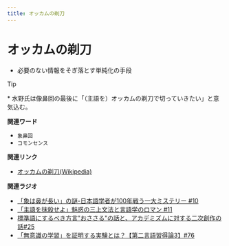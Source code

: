 ```yaml
---
title: オッカムの剃刀
---
```


# オッカムの剃刀


-   必要のない情報をそぎ落とす単純化の手段



Tip


\*
水野氏は像鼻回の最後に「（主語を）オッカムの剃刀で切っていきたい」と意気込む。


**関連ワード**

-   `象鼻回`
-   `コモンセンス`

**関連リンク**

-   [オッカムの剃刀(Wikipedia)](https://ja.wikipedia.org/wiki/オッカムの剃刀)

**関連ラジオ**

-   [「象は鼻が長い」の謎-日本語学者が100年戦う一大ミステリー
    #10](https://www.youtube.com/watch?v=yzTqAU_kiKM)
-   [「主語を抹殺せよ」魅惑の三上文法と言語学のロマン
    #11](https://www.youtube.com/watch?v=EZKS5lBSOsw)
-   [標準語にするべき方言\"おささる\"の話と、アカデミズムに対する二次創作の話#25](https://www.youtube.com/watch?v=9QWgnPhAh0s)
-   [「無意識の学習」を証明する実験とは？【第二言語習得論3】#76](https://www.youtube.com/watch?v=4oKTEuDgO3s)
